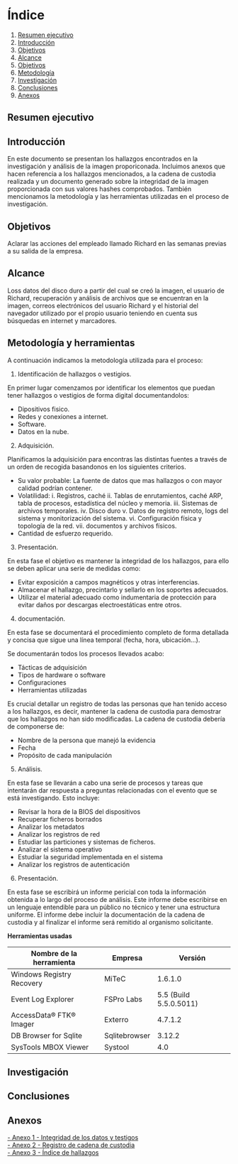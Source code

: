 # Índice

1. [Resumen ejecutivo](#resumen-ejecutivo)
2. [Introducción](#introduccion)
3. [Objetivos](#objetivos)
4. [Alcance](#alcance)
5. [Objetivos](#objetivos)
6. [Metodología](#metodología)
7. [Investigación](#investigación)
8. [Conclusiones](#conclusiones)
9. [Anexos](#anexos)

## Resumen ejecutivo

## Introducción

En este documento se presentan los hallazgos encontrados en la investigación y análisis de la imagen proporiconada. Incluimos anexos que hacen referencia a los hallazgos mencionados, a la cadena de custodia realizada y un documento generado sobre la integridad de la imagen proporcionada con sus valores hashes comprobados. También mencionamos la metodología y las herramientas utilizadas en el proceso de investigación.

## Objetivos

Aclarar las acciones del empleado llamado Richard en las semanas previas a su salida de la empresa.

## Alcance

Loss datos del disco duro a partir del cual se creó la imagen, el usuario de Richard, recuperación y análisis de archivos que se encuentran en la imagen, correos electrónicos del usuario Richard y el historial del navegador utilizado por el propio usuario teniendo en cuenta sus búsquedas en internet y marcadores.

## Metodología y herramientas

A continuación indicamos la metodología utilizada para el proceso:

1. Identificación de hallazgos o vestigios.

En primer lugar comenzamos por identificar los elementos que puedan tener hallazgos o vestigios de forma digital documentandolos:
- Dipositivos fisico.
- Redes y conexiones a internet.
- Software.
- Datos en la nube.
  
2. Adquisición.

Planificamos la adquisición para encontras las distintas fuentes a través de un orden de recogida basandonos en los siguientes criterios.

- Su valor probable: La fuente de datos que mas hallazgos o con mayor calidad podrían contener.
- Volatilidad:
  i. Registros, caché
  ii. Tablas de enrutamientos, caché ARP, tabla de procesos, estadística del núcleo y memoria.
  iii. Sistemas de archivos temporales.
  iv. Disco duro
  v. Datos de registro remoto, logs del sistema y monitorización del sistema.
  vi. Configuración física y topología de la red.
  vii. documentos y archivos físicos.
- Cantidad de esfuerzo requerido.

3. Presentación.

En esta fase el objetivo es mantener la integridad de los hallazgos, para ello se deben aplicar una serie de medidas como:

- Evitar exposición a campos magnéticos y otras interferencias.
- Almacenar el hallazgo, precintarlo y sellarlo en los soportes adecuados.
- Utilizar el material adecuado como indumentaria de protección para evitar daños por descargas electroestáticas entre otros.

4. documentación.

En esta fase se documentará el procedimiento completo de forma detallada y concisa que sigue una línea temporal (fecha, hora, ubicación...).

Se documentarán todos los procesos llevados acabo:

- Tácticas de adquisición
- Tipos de hardware o software
- Configuraciones
- Herramientas utilizadas

Es crucial detallar un registro de todas las personas que han tenido acceso a los hallazgos, es decir, mantener la cadena de custodia para demostrar que los hallazgos no han sido modificadas. La cadena de custodia debería de componerse de:

- Nombre de la persona que manejó la evidencia
- Fecha
- Propósito de cada manipulación

5. Análisis.

En esta fase se llevarán a cabo una serie de procesos y tareas que intentarán dar respuesta a preguntas relacionadas con el evento que se está investigando. Esto incluye:

- Revisar la hora de la BIOS del dispositivos
- Recuperar ficheros borrados
- Analizar los metadatos
- Analizar los registros de red
- Estudiar las particiones y sistemas de ficheros.
- Analizar el sistema operativo
- Estudiar la seguridad implementada en el sistema
- Analizar los registros de autenticación

6. Presentación.

En esta fase se escribirá un informe pericial con toda la información obtenida a lo largo del proceso de análisis. Este informe debe escribirse en un lenguaje entendible para un público no técnico y tener una estructura uniforme. El informe debe incluir la documentación de la cadena de custodia y al finalizar el informe será remitido al organismo solicitante.

**Herramientas usadas**

| Nombre de la herramienta | Empresa      | Versión        |
|--------------------------|--------------|----------------|
| Windows Registry Recovery| MiTeC        | 1.6.1.0        |
| Event Log Explorer       | FSPro Labs   | 5.5 (Build 5.5.0.5011) |
| AccessData® FTK® Imager  | Exterro      | 4.7.1.2        |
| DB Browser for Sqlite    | Sqlitebrowser| 3.12.2         |
| SysTools MBOX Viewer     | Systool      | 4.0            |

## Investigación

## Conclusiones

## Anexos

[- Anexo 1 - Integridad de los datos y testigos](https://github.com/IES-Rafael-Alberti/G3-ANALISIS-FORENSE/blob/main/AF-P03-G3/Anexos/Anexo%201%20-%20Integridad%20de%20los%20datos%20y%20testigos.ods)<br>
[- Anexo 2 - Registro de cadena de custodia](https://github.com/IES-Rafael-Alberti/G3-ANALISIS-FORENSE/blob/main/AF-P03-G3/Anexos/Anexo%202-%20Registro%20de%20cadena%20de%20custodia.ods)<br>
[- Anexo 3 - Índice de hallazgos]()
